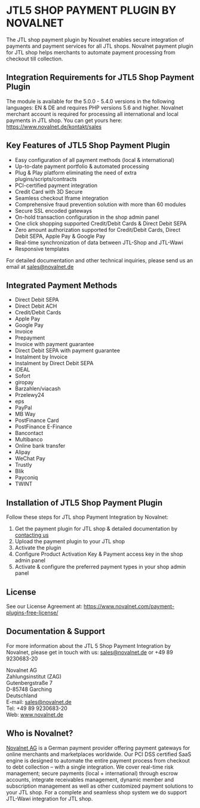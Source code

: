 #  JTL5 SHOP PAYMENT PLUGIN BY NOVALNET

The JTL shop payment plugin by Novalnet enables secure integration of payments and payment services for all JTL shops. Novalnet payment plugin for JTL shop helps merchants to automate payment processing from checkout till collection.

## Integration Requirements for JTL5 Shop Payment Plugin

The module is available for the 5.0.0 - 5.4.0 versions in the following languages: EN & DE and requires PHP versions 5.6 and higher. 
Novalnet merchant account is required for processing all international and local payments in JTL shop. You can get yours here: <a href= "https://www.novalnet.de/kontakt"> https://www.novalnet.de/kontakt/sales </a>
  
## Key Features of JTL5 Shop Payment Plugin

* Easy configuration of all payment methods (local & international)
* Up-to-date payment portfolio & automated processing
* Plug & Play platform eliminating the need of extra plugins/scripts/contracts
* PCI-certified payment integration
* Credit Card with 3D Secure
* Seamless checkout Iframe integration
* Comprehensive fraud prevention solution with more than 60 modules 
* Secure SSL encoded gateways
* On-hold transaction configuration in the shop admin panel
* One click shopping supported Credit/Debit Cards & Direct Debit SEPA
* Zero amount authorization supported for Credit/Debit Cards, Direct Debit SEPA, Apple Pay & Google Pay
* Real-time synchronization of data between JTL-Shop and JTL-Wawi
* Responsive templates

For detailed documentation and other technical inquiries, please send us an email at <a href="mailto:sales@novalnet.de"> sales@novalnet.de </a>

## Integrated Payment Methods

- Direct Debit SEPA
- Direct Debit ACH
- Credit/Debit Cards
- Apple Pay
- Google Pay
- Invoice
- Prepayment
- Invoice with payment guarantee
- Direct Debit SEPA with payment guarantee
- Instalment by Invoice
- Instalment by Direct Debit SEPA
- iDEAL
- Sofort
- giropay
- Barzahlen/viacash
- Przelewy24
- eps
- PayPal
- MB Way
- PostFinance Card
- PostFinance E-Finance
- Bancontact
- Multibanco
- Online bank transfer
- Alipay
- WeChat Pay
- Trustly
- Blik
- Payconiq
- TWINT

## Installation of JTL5 Shop Payment Plugin

Follow these steps for JTL shop Payment Integration by Novalnet:
1.	Get the payment plugin for JTL shop & detailed documentation by <a href="https://www.novalnet.de/kontakt"> contacting us </a>
2.	Upload the payment plugin to your JTL shop
3.	Activate the plugin 
4.	Configure Product Activation Key & Payment access key in the shop admin panel
5.	Activate & configure the preferred payment types in your shop admin panel

## License

See our License Agreement at: https://www.novalnet.com/payment-plugins-free-license/

## Documentation & Support
For more information about the JTL 5 Shop Payment Integration by Novalnet, please get in touch with us: <a href="mailto:sales@novalnet.de"> sales@novalnet.de </a> or +49 89 9230683-20<br>

Novalnet AG<br>
Zahlungsinstitut (ZAG)<br>
Gutenbergstraße 7<br>
D-85748 Garching<br>
Deutschland<br>
E-mail: sales@novalnet.de<br>
Tel: +49 89 9230683-20<br>
Web: www.novalnet.de

## Who is Novalnet?
 
<a href="www.novalnet.de/">Novalnet AG</a> is a German payment provider offering payment gateways for online merchants and marketplaces worldwide. Our PCI  DSS certified SaaS engine is designed to automate the entire payment process from checkout to debt collection – with a single integration. We cover real-time risk management; secure payments (local + international) through escrow accounts, integrate receivables management, dynamic member and subscription management as well as other customized payment solutions to your JTL shop. For a complete and seamless shop system we do support JTL-Wawi integration for JTL shop.
